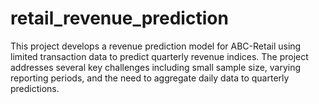 # retail_revenue_prediction
This project develops a revenue prediction model for ABC-Retail using limited transaction data to predict quarterly revenue indices. The project addresses several key challenges including small sample size, varying reporting periods, and the need to aggregate daily data to quarterly predictions.
